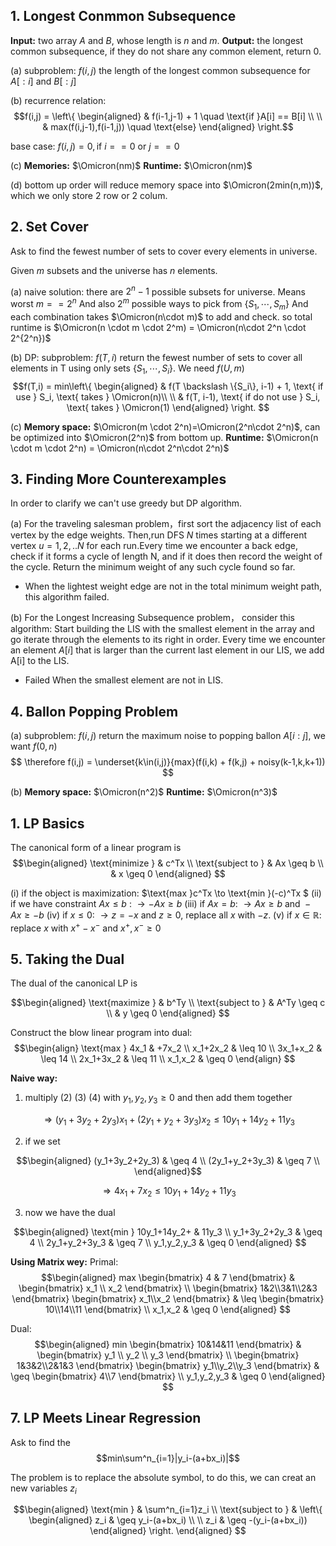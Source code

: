 ## 1. Longest Conmmon Subsequence

**Input:** two array $A$ and $B$, whose length is $n$ and $m$.
**Output:** the longest common subsequence, if they do not share any common element, return 0.

(a) subproblem: $f(i,j)$ the length of the longest common subsequence for $A[:i]$ and $B[:j]$

(b) recurrence relation:
$$f(i,j) =  \left\{
\begin{aligned}
    & f(i-1,j-1) + 1 \quad \text{if }A[i] == B[i] \\
    \\
    & max(f(i,j-1),f(i-1,j)) \quad \text{else}
\end{aligned}
\right.$$

base case: $f(i,j) = 0, \text{if } i==0 \text{ or } j==0$

(c)
**Memories:** $\Omicron(nm)$
**Runtime:** $\Omicron(nm)$

(d)
bottom up order will reduce memory space into $\Omicron(2min(n,m))$, which we only store 2 row or 2 colum.

## 2. Set Cover

Ask to find the fewest number of sets to cover every elements in universe.

Given $m$ subsets and the universe has $n$ elements.

(a) naive solution: there are $2^n-1$ possible subsets for universe. Means worst $m==2^n$
And also $2^m$ possible ways to pick from $\{ S_1,\cdots, S_m\}$
And each combination takes $\Omicron(n\cdot m)$ to add and check.
so total runtime is $\Omicron(n \cdot m \cdot 2^m) = \Omicron(n\cdot 2^n \cdot 2^{2^n})$

(b) DP:
subproblem: $f(T,i)$ return the fewest number of sets to cover all elements in T using only sets $\{S_1,\cdots, S_i \}$. We need $f(U,m)$
$$f(T,i) = min\left\{
\begin{aligned}
    & f(T \backslash \{S_i\}, i-1) + 1, \text{ if use } S_i, \text{ takes } \Omicron(n)\\
    \\
    & f(T, i-1), \text{ if do not use } S_i, \text{ takes } \Omicron(1)
\end{aligned}
\right.
$$

(c)
**Memory space:** $\Omicron(m \cdot 2^n)=\Omicron(2^n\cdot 2^n)$, can be optimized into $\Omicron(2^n)$ from bottom up.
**Runtime:** $\Omicron(n \cdot m \cdot 2^n) = \Omicron(n\cdot 2^n\cdot 2^n)$

## 3. Finding More Counterexamples

In order to clarify we can't use greedy but DP algorithm.

(a) For the traveling salesman problem，first sort the adjacency list of each vertex by the edge weights. Then,run DFS $N$ times starting at a different vertex $u = 1,2,..N$ for each run.Every time we encounter a back edge, check if it forms a cycle of length N, and if it does then record the weight of the cycle. Return the minimum weight of any such cycle found so far.

* When the lightest weight edge are not in the total minimum weight path, this algorithm failed.

(b) For the Longest Increasing Subsequence problem， consider this algorithm: Start building the LIS with the smallest element in the array and go iterate through the elements to its right in order. Every time we encounter an element $A[i]$ that is larger than the current last element in our LIS, we add A[i] to the LIS.

* Failed When the smallest element are not in LIS. 

## 4. Ballon Popping Problem

(a)
subproblem: $f(i,j)$ return the maximum noise to popping ballon $A[i:j]$, we want $f(0,n)$
$$ \therefore
f(i,j) = \underset{k\in(i,j)}{max}(f(i,k) + f(k,j) + noisy(k-1,k,k+1))
$$

(b)
**Memory space:** $\Omicron(n^2)$
**Runtime:** $\Omicron(n^3)$


## 1. LP Basics

The canonical form of a linear program is
$$\begin{aligned}
    \text{minimize } & c^Tx \\
    \text{subject to } & Ax \geq b \\
    & x \geq 0
\end{aligned}
$$

(i) if the object is maximization: $\text{max }c^Tx \to \text{min }(-c)^Tx $
(ii) if we have constraint $Ax \leq b$ : $\to -Ax \geq b$
(iii) if $Ax = b$: $\to Ax\geq b \text{ and } -Ax \geq -b$
(iv) if $x \leq 0$: $\to z = -x \text{ and } z\geq 0$, replace all $x$ with $-z$.
(v) if $x\in \mathbb{R}$: replace $x$ with $x^+ - x^- \text{ and } x^+,x^- \geq 0$

## 5. Taking the Dual

The dual of the canonical LP is

$$\begin{aligned}
    \text{maximize } & b^Ty \\
    \text{subject to } & A^Ty \geq c \\
    & y \geq 0
\end{aligned}
$$

Construct the blow linear program into dual:
$$\begin{align}
    \text{max } 4x_1 & +7x_2 \\
    x_1+2x_2 & \leq 10 \\
    3x_1+x_2 & \leq 14 \\
    2x_1+3x_2 & \leq 11 \\
    x_1,x_2 & \geq 0
\end{align}
$$

**Naive way:**

1. multiply (2) (3) (4) with $y_1,y_2,y_3 \geq 0$ and then add them together

$$\Rightarrow
(y_1+3y_2+2y_3)x_1+(2y_1+y_2+3y_3)x_2 \leq 10y_1+14y_2+11y_3
$$

2. if we set

$$\begin{aligned}
    (y_1+3y_2+2y_3) & \geq 4 \\
    (2y_1+y_2+3y_3) & \geq 7 \\
\end{aligned}$$

$$
    \Rightarrow 4x_1  +7x_2 \leq 10y_1+14y_2+11y_3
$$

3. now we have the dual

$$\begin{aligned}
    \text{min } 10y_1+14y_2+ & 11y_3 \\
    y_1+3y_2+2y_3 & \geq 4 \\
    2y_1+y_2+3y_3 & \geq 7 \\
    y_1,y_2,y_3 & \geq 0
\end{aligned}
$$

**Using Matrix wey:**
Primal:
$$\begin{aligned}
max \begin{bmatrix} 4 & 7 \end{bmatrix} & \begin{bmatrix} x_1 \\ x_2 \end{bmatrix} \\
\begin{bmatrix}
    1&2\\3&1\\2&3
\end{bmatrix} \begin{bmatrix}
    x_1\\x_2
\end{bmatrix} & \leq \begin{bmatrix}
    10\\14\\11
\end{bmatrix} \\
x_1,x_2 &  \geq 0
\end{aligned}
$$

Dual:
$$\begin{aligned}
min \begin{bmatrix} 10&14&11 \end{bmatrix} & \begin{bmatrix} y_1 \\ y_2 \\ y_3 \end{bmatrix} \\
\begin{bmatrix}
    1&3&2\\2&1&3
\end{bmatrix} \begin{bmatrix}
    y_1\\y_2\\y_3
\end{bmatrix} & \geq \begin{bmatrix}
    4\\7
\end{bmatrix} \\
y_1,y_2,y_3 & \geq 0
\end{aligned}
$$

## 7. LP Meets Linear Regression

Ask to find the 
$$min\sum^n_{i=1}|y_i-(a+bx_i)|$$

The problem is to replace the absolute symbol, to do this, we can creat an new variables $z_i$

$$\begin{aligned}
    \text{min } & \sum^n_{i=1}z_i \\
    \text{subject to } & \left\{ \begin{aligned}
    z_i & \geq y_i-(a+bx_i) \\
    \\
    z_i & \geq -(y_i-(a+bx_i))
    \end{aligned}
    \right.
\end{aligned}
$$
